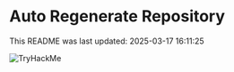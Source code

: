 # Auto Regenerate Repository

This README was last updated: 2025-03-17 16:11:25

 ![TryHackMe](https://tryhackme.com/badge/533634)